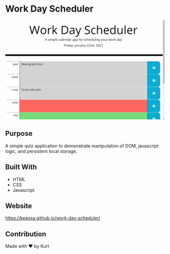 # Work Day Scheduler
![Demo of application](https://github.com/kpessa/work-day-scheduler/raw/main/Assets/images/demo.gif)

## Purpose
A simple quiz application to demonstrate manipulation of DOM, javascript logic, and persistent local storage.

## Built With
* HTML
* CSS
* Javascript

## Website
https://kpessa.github.io/work-day-scheduler/

## Contribution
Made with ❤️ by Kurt

